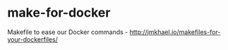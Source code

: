 # make-for-docker
Makefile to ease our Docker commands - http://jmkhael.io/makefiles-for-your-dockerfiles/
